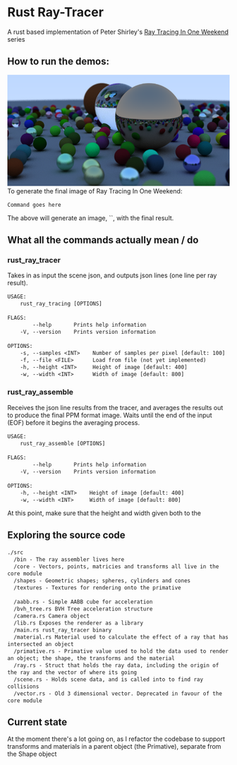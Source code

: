 # Rust Ray-Tracer

A rust based implementation of Peter Shirley's [Ray Tracing In One Weekend](https://raytracing.github.io/) series

## How to run the demos:

![Final image of Ray Tracing In One Weekend. Contains three large sphere, surrounded by many smaller spheres. Some spheres are a matt colour, others are clear, while others are reflective](/examples_images/final_weekend.png)
To generate the final image of Ray Tracing In One Weekend:

```
Command goes here
```

The above will generate an image, ``, with the final result.

## What all the commands actually mean / do

### rust_ray_tracer

Takes in as input the scene json, and outputs json lines (one line per ray result).
```
USAGE:
    rust_ray_tracing [OPTIONS]

FLAGS:
        --help       Prints help information
    -V, --version    Prints version information

OPTIONS:
    -s, --samples <INT>    Number of samples per pixel [default: 100]
    -f, --file <FILE>      Load from file (not yet implemented)
    -h, --height <INT>     Height of image [default: 400]
    -w, --width <INT>      Width of image [default: 800]
```

### rust_ray_assemble

Receives the json line results from the tracer, and averages the results out to produce the final PPM format image. Waits until the end of the input (EOF) before it begins the averaging process.

```
USAGE:
    rust_ray_assemble [OPTIONS]

FLAGS:
        --help       Prints help information
    -V, --version    Prints version information

OPTIONS:
    -h, --height <INT>    Height of image [default: 400]
    -w, --width <INT>     Width of image [default: 800]
```

At this point, make sure that the height and width given both to the 

## Exploring the source code

```
./src
  /bin - The ray assembler lives here
  /core - Vectors, points, matricies and transforms all live in the core module
  /shapes - Geometric shapes; spheres, cylinders and cones
  /textures - Textures for rendering onto the primative
  
  /aabb.rs - Simple AABB cube for acceleration
  /bvh_tree.rs BVH Tree acceleration structure
  /camera.rs Camera object
  /lib.rs Exposes the renderer as a library
  /main.rs rust_ray_tracer binary
  /material.rs Material used to calculate the effect of a ray that has intersected an object
  /primative.rs - Primative value used to hold the data used to render an object; the shape, the transforms and the material
  /ray.rs - Struct that holds the ray data, including the origin of the ray and the vector of where its going
  /scene.rs - Holds scene data, and is called into to find ray collisions
  /vector.rs - Old 3 dimensional vector. Deprecated in favour of the core module
```

## Current state

At the moment there's a lot going on, as I refactor the codebase to support transforms and materials in a parent object (the Primative), separate from the Shape object
